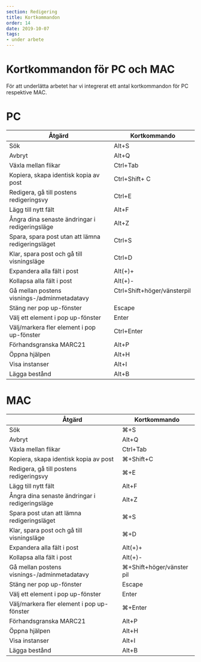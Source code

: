 ```yaml
---
section: Redigering
title: Kortkommandon
order: 14
date: 2019-10-07
tags:
- under arbete
---
```


# Kortkommandon för PC och MAC
För att underlätta arbetet har vi integrerat ett antal kortkommandon för PC respektive MAC. 
 
 
 
 
# PC 
    
|               Åtgärd 				 		    	| 		 									Kortkommando 																	|
|						 ------------------------- 						     | 					------------------------- 																|
| Sök				|Alt+S  								    |
| Avbryt 				|Alt+Q  								    |
| Växla mellan flikar 				|Ctrl+Tab  								    |
| Kopiera, skapa identisk kopia av post 				|Ctrl+Shift+ C  								    |
| Redigera, gå till postens redigeringsvy 						|Ctrl+E  				  							    |
| Lägg till nytt fält							|  																  Alt+F 														  |
| Ångra dina senaste ändringar i redigeringsläge	| 			Alt+Z		  |  
| Spara, spara post utan att lämna redigeringsläget   | Ctrl+S |
| Klar, spara post och gå till visningsläge | Ctrl+D |
| Expandera alla fält i post 		|						Alt(+)+                 |
| Kollapsa alla fält i post | Alt(+)-   										  |
| Gå mellan postens visnings-/adminmetadatavy    |Ctrl+Shift+höger/vänsterpil   	  |
| Stäng ner pop up-fönster | Escape |
| Välj ett element i pop up-fönster | Enter |
| Välj/markera fler element i pop up-fönster | Ctrl+Enter |
| Förhandsgranska MARC21 | Alt+P |
| Öppna hjälpen | Alt+H |
| Visa instanser | Alt+I |
| Lägga bestånd | Alt+B |

# MAC 
    
|               Åtgärd 		 				    	| 						 					Kortkommando 																	|
|						 ------------------------- 						    | 										------------------------- 																|
| Sök				| ⌘+S  								    |
| Avbryt 				|Alt+Q  								    |
| Växla mellan flikar 				|Ctrl+Tab  								    |
| Kopiera, skapa identisk kopia av post  				| ⌘+Shift+C  								|
| Redigera, gå till postens redigeringsvy  | ⌘+E   |
| Lägg till nytt fält | Alt+F  |
| Ångra dina senaste ändringar i redigeringsläge | Alt+Z |
| Spara post utan att lämna redigeringsläget   | ⌘+S |
| Klar, spara post och gå till visningsläge | ⌘+D |
| Expandera alla fält i post 		|						Alt(+)+                 |
| Kollapsa alla fält i post | Alt(+)-   										  |
| Gå mellan postens visnings-/adminmetadatavy       | ⌘+Shift+höger/vänster pil |
| Stäng ner pop up-fönster | Escape |
| Välj ett element i pop up-fönster | Enter |
| Välj/markera fler element i pop up-fönster | ⌘+Enter |
| Förhandsgranska MARC21 | Alt+P |
| Öppna hjälpen | Alt+H |
| Visa instanser | Alt+I |
| Lägga bestånd | Alt+B |
